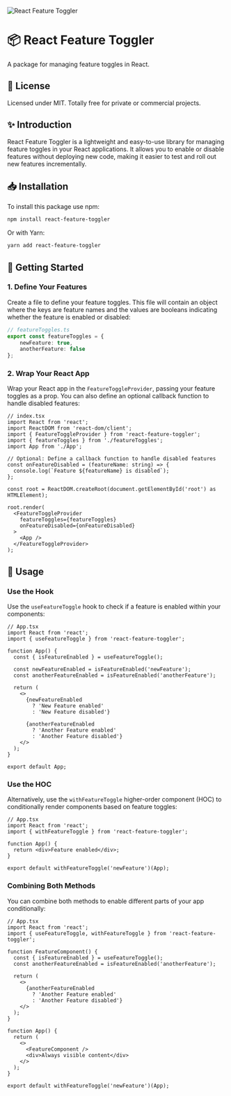 ![React Feature Toggler](https://public-assets.andrewdyer.rocks/images/covers/react-feature-toggler.png)

# 📦 React Feature Toggler

A package for managing feature toggles in React.  

## 📄 License

Licensed under MIT. Totally free for private or commercial projects.

## ✨ Introduction

React Feature Toggler is a lightweight and easy-to-use library for managing feature toggles in your React applications. It allows you to enable or disable features without deploying new code, making it easier to test and roll out new features incrementally.

## 📥 Installation

To install this package use npm:

```bash
npm install react-feature-toggler
```

Or with Yarn:

```bash
yarn add react-feature-toggler
```

## 🚀 Getting Started

### 1. Define Your Features

Create a file to define your feature toggles. This file will contain an object where the keys are feature names and the values are booleans indicating whether the feature is enabled or disabled:

```ts
// featureToggles.ts
export const featureToggles = {
    newFeature: true,
    anotherFeature: false
};
```

### 2. Wrap Your React App

Wrap your React app in the `FeatureToggleProvider`, passing your feature toggles as a prop. You can also define an optional callback function to handle disabled features:

```tsx
// index.tsx
import React from 'react';
import ReactDOM from 'react-dom/client';
import { FeatureToggleProvider } from 'react-feature-toggler';
import { featureToggles } from './featureToggles';
import App from './App';

// Optional: Define a callback function to handle disabled features
const onFeatureDisabled = (featureName: string) => {
  console.log(`Feature ${featureName} is disabled`);
};

const root = ReactDOM.createRoot(document.getElementById('root') as HTMLElement);

root.render(
  <FeatureToggleProvider
    featureToggles={featureToggles}
    onFeatureDisabled={onFeatureDisabled}
  >
    <App />
  </FeatureToggleProvider>
);
```

## 📖 Usage

### Use the Hook

Use the `useFeatureToggle` hook to check if a feature is enabled within your components:

```tsx
// App.tsx
import React from 'react';
import { useFeatureToggle } from 'react-feature-toggler';

function App() {
  const { isFeatureEnabled } = useFeatureToggle();

  const newFeatureEnabled = isFeatureEnabled('newFeature');
  const anotherFeatureEnabled = isFeatureEnabled('anotherFeature');

  return (
    <>
      {newFeatureEnabled
        ? 'New Feature enabled'
        : 'New Feature disabled'}

      {anotherFeatureEnabled
        ? 'Another Feature enabled'
        : 'Another Feature disabled'}
    </>
  );
}

export default App;
```

### Use the HOC

Alternatively, use the `withFeatureToggle` higher-order component (HOC) to conditionally render components based on feature toggles:

```tsx
// App.tsx
import React from 'react';
import { withFeatureToggle } from 'react-feature-toggler';

function App() {
  return <div>Feature enabled</div>;
}

export default withFeatureToggle('newFeature')(App);
```

### Combining Both Methods

You can combine both methods to enable different parts of your app conditionally:

```tsx
// App.tsx
import React from 'react';
import { useFeatureToggle, withFeatureToggle } from 'react-feature-toggler';

function FeatureComponent() {
  const { isFeatureEnabled } = useFeatureToggle();
  const anotherFeatureEnabled = isFeatureEnabled('anotherFeature');

  return (
    <>
      {anotherFeatureEnabled
        ? 'Another Feature enabled'
        : 'Another Feature disabled'}
    </>
  );
}

function App() {
  return (
    <>
      <FeatureComponent />
      <div>Always visible content</div>
    </>
  );
}

export default withFeatureToggle('newFeature')(App);
```
